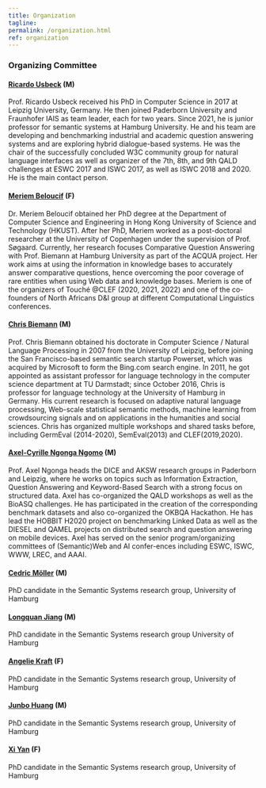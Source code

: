 ```yaml
---
title: Organization
tagline: 
permalink: /organization.html
ref: organization
---
```


### Organizing Committee

#### [Ricardo Usbeck](https://www.inf.uni-hamburg.de/en/inst/ab/sems/people/ricardo-usbeck.html) (M) 

Prof. Ricardo Usbeck received his PhD in Computer Science in 2017 at Leipzig University, Germany. He then joined Paderborn University and Fraunhofer IAIS as team leader, each for two years. Since 2021, he is junior professor for semantic systems at Hamburg University. He and his team are developing and benchmarking industrial and academic question answering systems and are exploring hybrid dialogue-based systems. 
He was the chair of the successfully concluded W3C community group for natural language interfaces as well as organizer of the 7th, 8th, and 9th QALD challenges at ESWC 2017 and ISWC 2017, as well as ISWC 2018 and 2020. He is the main contact person.

#### [Meriem Beloucif](https://www.inf.uni-hamburg.de/en/inst/ab/lt/people/meriem-beloucif.html) (F) 
Dr. Meriem Beloucif obtained her PhD degree at the Department of Computer Science and Engineering in Hong Kong University of Science and Technology (HKUST). After her PhD, Meriem worked as a post-doctoral researcher at the University of Copenhagen under the supervision of Prof. Søgaard. Currently, her research focuses Comparative Question Answering with Prof. Biemann at Hamburg University as part of the ACQUA project. Her work aims at using the information in knowledge bases to accurately answer comparative questions, hence overcoming the poor coverage of rare entities when using Web data and knowledge bases. Meriem is one of the organizers of Touché @CLEF (2020, 2021, 2022) and one of the co-founders of North Africans D&I group at different Computational Linguistics conferences.

#### [Chris Biemann](https://www.inf.uni-hamburg.de/en/inst/ab/lt/people/chris-biemann.html) (M) 
Prof. Chris Biemann obtained his doctorate in Computer Science / Natural Language Processing in 2007 from the University of Leipzig, before joining the San Francisco-based semantic search startup Powerset, which was acquired by Microsoft to form the Bing.com search engine. In 2011, he got appointed as assistant professor for language technology in the computer science department at TU Darmstadt; since October 2016, Chris is professor for language technology at the University of Hamburg in Germany. His current research is focused on adaptive natural language processing, Web-scale statistical semantic methods, machine learning from crowdsourcing signals and on applications in the humanities and social sciences. Chris has organized multiple workshops and shared tasks before, including GermEval (2014-2020), SemEval(2013) and CLEF(2019,2020). 

#### [Axel-Cyrille Ngonga Ngomo](http://dice-research.org) (M) 
Prof. Axel Ngonga heads the DICE and AKSW research groups in Paderborn and Leipzig, where he works on topics such as Information Extraction, Question Answering and Keyword-Based Search with a strong focus on structured data. Axel has co-organized the QALD workshops as well as the BioASQ challenges. He has participated in the creation of the corresponding benchmark datasets and also co-organized the OKBQA Hackathon. He has lead the HOBBIT H2020 project on benchmarking Linked Data as well as the DIESEL and QAMEL projects on distributed search and question answering on mobile devices. Axel has served on the senior program/organizing committees of (Semantic)Web and AI confer-ences including ESWC, ISWC, WWW, LREC, and AAAI.

#### [Cedric Möller](https://www.inf.uni-hamburg.de/en/inst/ab/sems/people/cedric-moeller.html) (M)
PhD candidate in the Semantic Systems research group, University of Hamburg

#### [Longquan Jiang](https://www.inf.uni-hamburg.de/en/inst/ab/sems/people/longquan-jiang.html) (M)
PhD candidate in the Semantic Systems research group University of Hamburg

#### [Angelie Kraft](https://www.inf.uni-hamburg.de/en/inst/ab/sems/people/angelie-kraft.html) (F)
PhD candidate in the Semantic Systems research group, University of Hamburg

#### [Junbo Huang](https://www.inf.uni-hamburg.de/en/inst/ab/sems/people/junbo-huang.html) (M)
PhD candidate in the Semantic Systems research group, University of Hamburg

#### [Xi Yan](https://www.inf.uni-hamburg.de/en/inst/ab/sems/people/xi-yan.html) (F)
PhD candidate in the Semantic Systems research group, University of Hamburg
